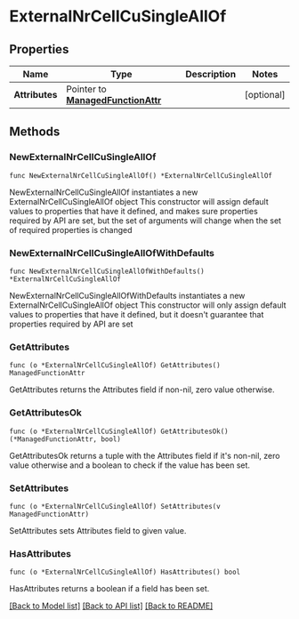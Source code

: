 # ExternalNrCellCuSingleAllOf

## Properties

Name | Type | Description | Notes
------------ | ------------- | ------------- | -------------
**Attributes** | Pointer to [**ManagedFunctionAttr**](ManagedFunction-Attr.md) |  | [optional] 

## Methods

### NewExternalNrCellCuSingleAllOf

`func NewExternalNrCellCuSingleAllOf() *ExternalNrCellCuSingleAllOf`

NewExternalNrCellCuSingleAllOf instantiates a new ExternalNrCellCuSingleAllOf object
This constructor will assign default values to properties that have it defined,
and makes sure properties required by API are set, but the set of arguments
will change when the set of required properties is changed

### NewExternalNrCellCuSingleAllOfWithDefaults

`func NewExternalNrCellCuSingleAllOfWithDefaults() *ExternalNrCellCuSingleAllOf`

NewExternalNrCellCuSingleAllOfWithDefaults instantiates a new ExternalNrCellCuSingleAllOf object
This constructor will only assign default values to properties that have it defined,
but it doesn't guarantee that properties required by API are set

### GetAttributes

`func (o *ExternalNrCellCuSingleAllOf) GetAttributes() ManagedFunctionAttr`

GetAttributes returns the Attributes field if non-nil, zero value otherwise.

### GetAttributesOk

`func (o *ExternalNrCellCuSingleAllOf) GetAttributesOk() (*ManagedFunctionAttr, bool)`

GetAttributesOk returns a tuple with the Attributes field if it's non-nil, zero value otherwise
and a boolean to check if the value has been set.

### SetAttributes

`func (o *ExternalNrCellCuSingleAllOf) SetAttributes(v ManagedFunctionAttr)`

SetAttributes sets Attributes field to given value.

### HasAttributes

`func (o *ExternalNrCellCuSingleAllOf) HasAttributes() bool`

HasAttributes returns a boolean if a field has been set.


[[Back to Model list]](../README.md#documentation-for-models) [[Back to API list]](../README.md#documentation-for-api-endpoints) [[Back to README]](../README.md)


